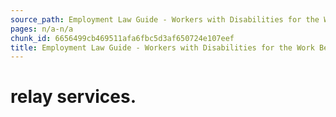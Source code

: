 ```yaml
---
source_path: Employment Law Guide - Workers with Disabilities for the Work Being Performed.md
pages: n/a-n/a
chunk_id: 6656499cb469511afa6fbc5d3af650724e107eef
title: Employment Law Guide - Workers with Disabilities for the Work Being Performed
---
```

# relay services.
